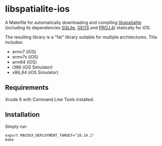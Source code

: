 # libspatialite-ios

A Makefile for automatically downloading and compiling [libspatialite](https://www.gaia-gis.it/fossil/libspatialite/index) (including its dependencies [SQLite](http://sqlite.org/index.html), [GEOS](http://trac.osgeo.org/geos/) and [PROJ.4](https://trac.osgeo.org/proj/)) statically for iOS.

The resulting library is a "fat" library suitable for multiple architectures. This includes:

- armv7 (iOS)
- armv7s (iOS)
- arm64 (iOS)
- i386 (iOS Simulator)
- x86_64 (iOS Simulator)

## Requirements

Xcode 6 with Command Line Tools installed.

## Installation

Simply run

```
export MACOSX_DEPLOYMENT_TARGET="10.14.1"
make
```